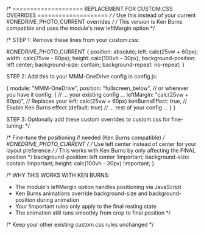 /* ==================== REPLACEMENT FOR CUSTOM.CSS OVERRIDES ==================== */
/* Use this instead of your current #ONEDRIVE_PHOTO_CURRENT overrides */
/* This version is Ken Burns compatible and uses the module's new leftMargin option */

/* 
   STEP 1: Remove these lines from your custom.css:
   
   #ONEDRIVE_PHOTO_CURRENT {
     position: absolute;
     left: calc(25vw + 60px);
     width: calc(75vw - 60px);
     height: calc(100vh - 30px);
     background-position: left center;
     background-size: contain;
     background-repeat: no-repeat;
   }
   
   STEP 2: Add this to your MMM-OneDrive config in config.js:
   
   {
     module: "MMM-OneDrive",
     position: "fullscreen_below", // or wherever you have it
     config: {
       // ... your existing config ...
       leftMargin: "calc(25vw + 60px)",  // Replaces your left: calc(25vw + 60px)
       kenBurnsEffect: true,  // Enable Ken Burns effect (default: true)
       // ... rest of your config ...
     }
   }
   
   STEP 3: Optionally add these custom overrides to custom.css for fine-tuning:
*/

/* Fine-tune the positioning if needed (Ken Burns compatible) */
#ONEDRIVE_PHOTO_CURRENT {
  /* Use left center instead of center for your layout preference */
  /* This works with Ken Burns by only affecting the FINAL position */
  background-position: left center !important;
  background-size: contain !important;
  height: calc(100vh - 30px) !important;
}

/* 
   WHY THIS WORKS WITH KEN BURNS:
   - The module's leftMargin option handles positioning via JavaScript
   - Ken Burns animations override background-size and background-position during animation
   - Your !important rules only apply to the final resting state
   - The animation still runs smoothly from crop to final position
*/

/* Keep your other existing custom.css rules unchanged */
